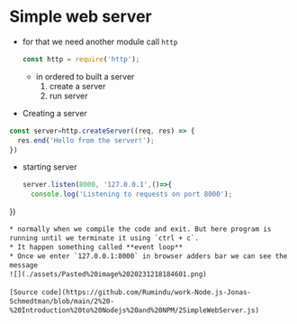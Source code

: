 # Simple web server

* for that we need another module call `http`
  ```js
  const http = require('http');
  ```
  * in ordered to built a server
	  1. create a server
	  2. run server
	  
* Creating a server
 ```js
 const server=http.createServer((req, res) => {
   res.end('Hello from the server!');
 })
```

* starting server
  ```js
  server.listen(8000, '127.0.0.1',()=>{
    console.log('Listening to requests on port 8000');
 })
  ```
* normally when we compile the code and exit. But here program is running until we terminate it using `ctrl + c`.
* It happen something called **event loop**
* Once we enter `127.0.0.1:8000` in browser adders bar we can see the message
![](./assets/Pasted%20image%2020231218184601.png)

[Source code](https://github.com/Rumindu/work-Node.js-Jonas-Schmedtman/blob/main/2%20-%20Introduction%20to%20Nodejs%20and%20NPM/2SimpleWebServer.js)

